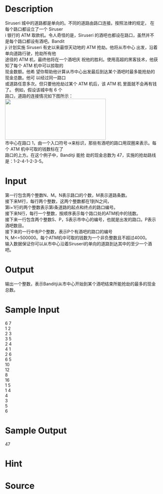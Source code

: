 
# Description

<div class="content"><div>Siruseri 城中的道路都是单向的。不同的道路由路口连接。按照法律的规定， 在每个路口都设立了一个 Siruser</div>
<div>i 银行的 ATM 取款机。令人奇怪的是，Siruseri 的酒吧也都设在路口，虽然并不是每个路口都设有酒吧。Bandit</div>
<div>ji 计划实施 Siruseri 有史以来最惊天动地的 ATM 抢劫。他将从市中心 出发，沿着单向道路行驶，抢劫所有他</div>
<div>途径的 ATM 机，最终他将在一个酒吧庆 祝他的胜利。使用高超的黑客技术，他获知了每个 ATM 机中可以掠取的</div>
<div>现金数额。他希 望你帮助他计算从市中心出发最后到达某个酒吧时最多能抢劫的现金总数。他可 以经过同一路口</div>
<div>或道路任意多次。但只要他抢劫过某个 ATM 机后，该 ATM 机 里面就不会再有钱了。 例如，假设该城中有 6 个</div>
<div>路口，道路的连接情况如下图所示：</div>
<div><img src="source/bzoj/1179/img/aHR0cHM6Ly9seWRzeS5jb20vL0p1ZGdlT25saW5lL3VwbG9hZC8yMDE4MDIvMTEucG5n.png" width="332" height="135" alt=""/></div>
<div>市中心在路口 1，由一个入口符号→来标识，那些有酒吧的路口用双圈来表示。每个 ATM 机中可取的钱数标在了</div>
<div>路口的上方。在这个例子中，Banditji 能抢 劫的现金总数为 47，实施的抢劫路线是：1-2-4-1-2-3-5。</div></div>

# Input

<div class="content"><div>第一行包含两个整数N、M。N表示路口的个数，M表示道路条数。</div>
<div>接下来M行，每行两个整数，这两个整数都在1到N之间，</div>
<div>第i+1行的两个整数表示第i条道路的起点和终点的路口编号。</div>
<div>接下来N行，每行一个整数，按顺序表示每个路口处的ATM机中的钱数。</div>
<div>接下来一行包含两个整数S、P，S表示市中心的编号，也就是出发的路口。P表示酒吧数目。</div>
<div>接下来的一行中有P个整数，表示P个有酒吧的路口的编号</div>
<div>N, M&lt;=500000。每个ATM机中可取的钱数为一个非负整数且不超过4000。</div>
<div>输入数据保证你可以从市中心沿着Siruseri的单向的道路到达其中的至少一个酒吧。</div></div>

# Output

<div class="content"><p>输出一个整数，表示Banditji从市中心开始到某个酒吧结束所能抢劫的最多的现金总数。</p></div>

# Sample Input

<div class="content"><span class="sampledata">6 7<br/>
1 2<br/>
2 3<br/>
3 5<br/>
2 4<br/>
4 1<br/>
2 6<br/>
6 5<br/>
10<br/>
12<br/>
8<br/>
16<br/>
1 5<br/>
1 4<br/>
4<br/>
3<br/>
5<br/>
6</span></div>

# Sample Output

<div class="content"><span class="sampledata">47</span></div>

# Hint

<div class="content"><p></p></div>

# Source

<div class="content"><p><a href="problemset.php?search="></a></p></div>

